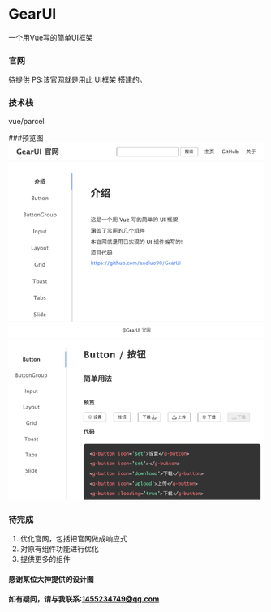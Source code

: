 # GearUI
一个用Vue写的简单UI框架

### 官网
待提供
PS:该官网就是用此 UI框架 搭建的。

### 技术栈
vue/parcel

###预览图
![1](/shortcut/shortcut1.png)
![2](/shortcut/shortcut2.png)

### 待完成
1. 优化官网，包括把官网做成响应式
2. 对原有组件功能进行优化
3. 提供更多的组件

#### 感谢某位大神提供的设计图
#### 如有疑问，请与我联系:1455234749@qq.com


